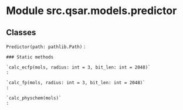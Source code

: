 Module src.qsar.models.predictor
================================

Classes
-------

`Predictor(path: pathlib.Path)`
:   

    ### Static methods

    `calc_ecfp(mols, radius: int = 3, bit_len: int = 2048)`
    :

    `calc_fp(mols, radius: int = 3, bit_len: int = 2048)`
    :

    `calc_physchem(mols)`
    :